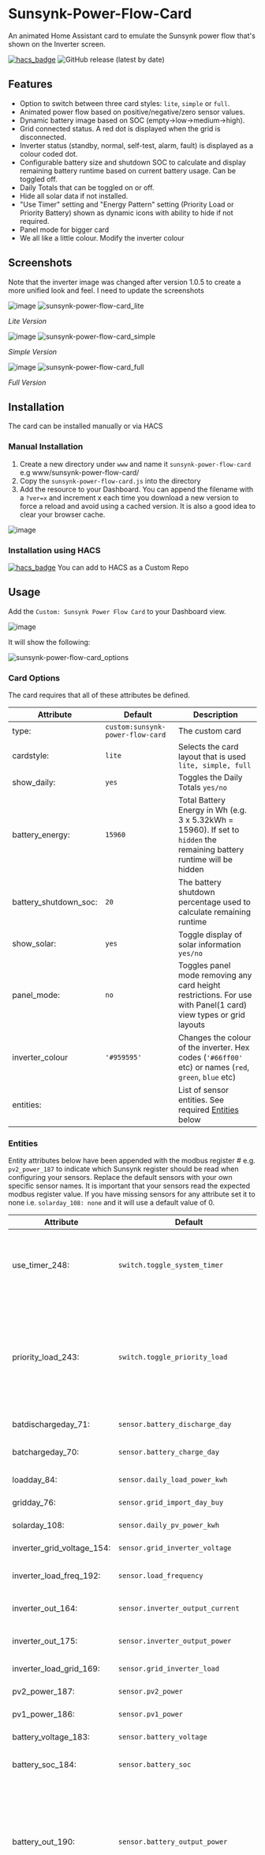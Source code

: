 # Sunsynk-Power-Flow-Card
An animated Home Assistant card to emulate the Sunsynk power flow that's shown on the Inverter screen.

[![hacs_badge](https://img.shields.io/badge/HACS-Custom-41BDF5.svg?style=for-the-badge)](https://github.com/hacs/integration) ![GitHub release (latest by date)](https://img.shields.io/github/v/release/slipx06/sunsynk-power-flow-card?style=for-the-badge)

## Features
* Option to switch between three card styles: `lite`, `simple` or `full`.
* Animated power flow based on positive/negative/zero sensor values.
* Dynamic battery image based on SOC (empty->low->medium->high). 
* Grid connected status. A red dot is displayed when the grid is disconnected.
* Inverter status (standby, normal, self-test, alarm, fault) is displayed as a colour coded dot.  
* Configurable battery size and shutdown SOC to calculate and display remaining battery runtime based on current battery usage. Can be toggled off.
* Daily Totals that can be toggled on or off.
* Hide all solar data if not installed.
* "Use Timer" setting and "Energy Pattern" setting (Priority Load or Priority Battery) shown as dynamic icons with ability to hide if not required.
* Panel mode for bigger card
* We all like a little colour. Modify the inverter colour

## Screenshots
Note that the inverter image was changed after version 1.0.5 to create a more unified look and feel. I need to update the screenshots

![image](https://user-images.githubusercontent.com/7227275/235432195-08f35c72-fa6f-4a31-af80-dcfa7657a14c.png)
![sunsynk-power-flow-card_lite](https://user-images.githubusercontent.com/7227275/235974796-1b81c492-d06a-4542-bbd4-d074d24ddbae.gif)

*Lite Version*

![image](https://user-images.githubusercontent.com/7227275/235965281-d2e05df4-9206-44aa-83a3-2060cf7636f3.png)
![sunsynk-power-flow-card_simple](https://user-images.githubusercontent.com/7227275/235974922-830b77e9-82b6-4132-b372-bc39c5b80870.gif)

*Simple Version*

![image](https://user-images.githubusercontent.com/7227275/235432368-a083301d-601c-4e21-9415-e4a5ee09e8a6.png)
![sunsynk-power-flow-card_full](https://user-images.githubusercontent.com/7227275/235975070-05803deb-c855-4e07-930e-de8dec9ea7b5.gif)

*Full Version*

## Installation
The card can be installed manually or via HACS

### Manual Installation
1. Create a new directory under `www` and name it `sunsynk-power-flow-card` e.g www/sunsynk-power-flow-card/
2. Copy the `sunsynk-power-flow-card.js` into the directory
3. Add the resource to your Dashboard. You can append the filename with a `?ver=x` and increment x each time you download a new version to force a reload and avoid using a cached version. It is also a good idea to clear your browser cache.

![image](https://user-images.githubusercontent.com/7227275/235441241-93ab0c7d-341d-428f-8ca8-60ec932dde2d.png)

### Installation using HACS
[![hacs_badge](https://img.shields.io/badge/HACS-Custom-41BDF5.svg?style=for-the-badge)](https://github.com/hacs/integration)
You can add to HACS as a Custom Repo

## Usage
Add the `Custom: Sunsynk Power Flow Card` to your Dashboard view. 

![image](https://user-images.githubusercontent.com/7227275/235375690-65d17663-e117-4626-9151-1a41979a13b8.png)

It will show the following:

![sunsynk-power-flow-card_options](https://user-images.githubusercontent.com/7227275/235947428-a202ad40-348b-4c8a-a186-6f564481ff34.gif)


### Card Options

The card requires that all of these attributes be defined. 

| Attribute | Default | Description |
| --- | --- | --- |
|type: | `custom:sunsynk-power-flow-card` | The custom card |
|cardstyle: | `lite` | Selects the card layout that is used  `lite, simple, full` |
|show_daily: | `yes` | Toggles the Daily Totals `yes/no` |
|battery_energy: | `15960` | Total Battery Energy in Wh (e.g. 3 x 5.32kWh = 15960). If set to `hidden` the remaining battery runtime will be hidden|
|battery_shutdown_soc: | `20` |The battery shutdown percentage used to calculate remaining runtime |
|show_solar:| `yes` | Toggle display of solar information `yes/no`|
|panel_mode:| `no` | Toggles panel mode removing any card height restrictions. For use with Panel(1 card) view types or grid layouts|
|inverter_colour| `'#959595'`| Changes the colour of the inverter. Hex codes (`'#66ff00'` etc) or names (`red`, `green`, `blue` etc) |
|entities:||List of sensor entities. See required [Entities](#entities) below|

### Entities
Entity attributes below have been appended with the modbus register # e.g. `pv2_power_187` to indicate which Sunsynk register should be read when configuring your sensors. Replace the default sensors with your own specific sensor names. It is important that your sensors read the expected modbus register value. If you have missing sensors for any attribute set it to none i.e. `solarday_108: none` and it will use a default value of 0.

| Attribute | Default | Description |
| --- | --- | --- |
|use_timer_248: | `switch.toggle_system_timer` | Displays "Use timer" status as an icon next to the inverter. Set to `no` to hide |
|priority_load_243: | `switch.toggle_priority_load` | Shows if energy pattern is set to Priority Load or Priority Battery as an icon next to the inverter. Set to `no` to hide|
|batdischargeday_71: | `sensor.battery_discharge_day` | Daily Battery Usage (kWh) |
|batchargeday_70: | `sensor.battery_charge_day` | Daily Battery Charge (kWh) |
|loadday_84: | `sensor.daily_load_power_kwh` | Daily Load (kWh) |
|gridday_76: | `sensor.grid_import_day_buy` | Daily Grid Import (kWh) |
|solarday_108: | `sensor.daily_pv_power_kwh` | Daily Solar Usage (kWh |
|inverter_grid_voltage_154: | `sensor.grid_inverter_voltage` | Grid Voltage (V) |
|inverter_load_freq_192: | `sensor.load_frequency` | Load Frequency (Hz) |
|inverter_out_164: | `sensor.inverter_output_current` | Inverter Output Current (A) |
|inverter_out_175: | `sensor.inverter_output_power` | Inverter Output Power (W) |
|inverter_load_grid_169: | `sensor.grid_inverter_load` | Inverter Load (W) |
|pv2_power_187: | `sensor.pv2_power` | PV String 1 Power (W)  |
|pv1_power_186: | `sensor.pv1_power` | PV String 2 Power (W)|
|battery_voltage_183: | `sensor.battery_voltage` | Battery Voltage (V) |
|battery_soc_184: | `sensor.battery_soc` | Battery State of Charge (%) |
|battery_out_190: | `sensor.battery_output_power` | Battery Output Power (W). Requires a negative number for battery charging and a positive number for battery discharging |
|ess_power: | `sensor.sunsynk_essential_load` | This sensor is only used for the simple and lite cards. You can use register 178. It is automatically calculated for the full card based on other attributes. (W) |
|grid_external_power_172: | `sensor.grid_external_power`  | Grid External Power (W)|
|pv1_v_109: | `sensor.dc1_voltage` | PV String 1 Voltage (V) |
|pv1_i_110: | `sensor.dc1_current` | PV String 1 Current (A)|
|pv2_v_111: | `sensor.dc2_voltage` | PV String 2 Voltage (V)|
|pv2_i_112: | `sensor.dc2_current` | PV String 2 Current (A)|
|grid_status_194: | `binary_sensor.grid_connected_status` | Grid Connected Status `on/off` or `1/0` |
|inverter_status_59: | `sensor.overall_state` | Inverter Status `0, 1, 2, 3, 4` or `standby, selftest, normal, alarm, fault` |
|aux_power_166: | `sensor.aux_output_power` | Auxilary Power (W) |

The card calculates the sensors below based on supplied attributes in the config so you dont need to define them in Home Assistant
 
 ```
 totalsolar = pv1_power_186 + pv2_power_187
 nonessential = grid_external_power_172 - inverter_load_grid_169
 essential = inverter_out_175 - (aux_power_166 - inverter_load_grid_169 )
 ```
The modbus registers can be visualised on the `full` card below:

![image](https://user-images.githubusercontent.com/7227275/235479493-b322d5b2-f2b1-431f-9048-f845fc2989b4.png)


### Example

```
type: custom:sunsynk-power-flow-card
cardstyle: simple
show_daily: 'yes'
battery_energy: 5320
battery_shutdown_soc: 20
show_solar: 'yes'
panel_mode: 'yes'
inverter_colour: '#959595'
entities:
  use_timer_248: switch.toggle_system_timer
  priority_load_243: swithc.toggle_priority_load
  batdischargeday_71: sensor.day_battery_discharge
  batchargeday_70: sensor.day_battery_charge
  loadday_84: sensor.day_load_energy
  gridday_76: sensor.day_grid_import
  solarday_108: sensor.day_solar_pv_kwh
  inverter_grid_voltage_154: sensor.inverter_voltage
  inverter_load_freq_192: sensor.inverter_frequency
  inverter_out_164: sensor.inverter_current
  inverter_out_175: sensor.inverter_power
  inverter_load_grid_169: sensor.grid_power
  pv2_power_187: sensor.pv2_power
  pv1_power_186: sensor.pv1_power
  battery_voltage_183: sensor.battery_voltage
  battery_soc_184: sensor.battery_soc
  battery_out_190: sensor.battery_power
  epower: sensor.essential_power
  grid_external_power_172: sensor.grid_ct_power
  pv1_v_109: sensor.dc1_voltage
  pv1_i_110: sensor.dc1_current
  pv2_v_111: sensor.dc2_voltage
  pv2_i_112: sensor.dc2_current
  grid_status_194: sensor.grid_connected_status
  inverter_status_59: sensor.overall_state
  aux_power_166: sensor.aux_output_power

```